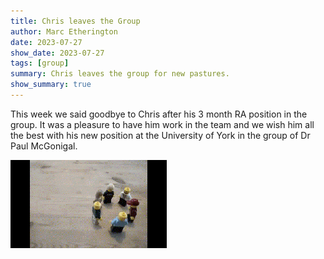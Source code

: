 ```yaml
---
title: Chris leaves the Group
author: Marc Etherington
date: 2023-07-27
show_date: 2023-07-27
tags: [group]
summary: Chris leaves the group for new pastures.
show_summary: true
---
```

This week we said goodbye to Chris after his 3 month RA position in the group. It was a pleasure to have him work in the team and we wish him all the best with his new position at the University of York in the group of Dr Paul McGonigal.

<img src="https://github.com/marc-k-etherington/marc-k-etherington.github.io/blob/main/content/post/images/chris-leaving-2023.gif?raw=true" width="250" height="auto">
